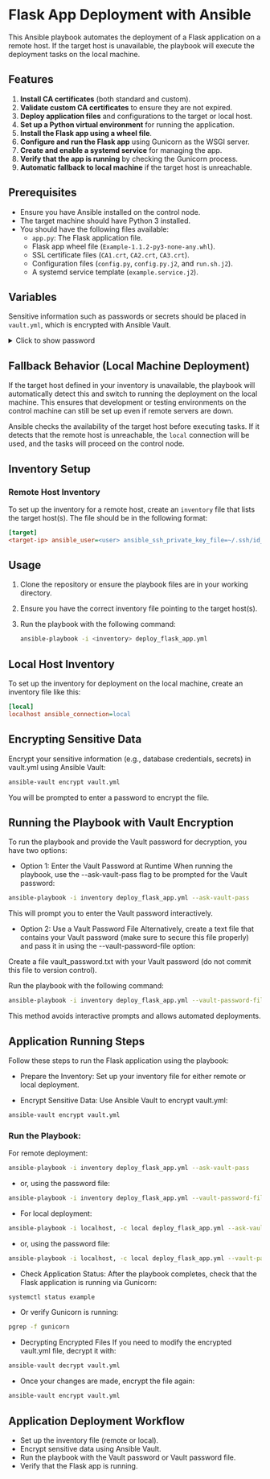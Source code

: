 # Flask App Deployment with Ansible

This Ansible playbook automates the deployment of a Flask application on a remote host. If the target host is unavailable, the playbook will execute the deployment tasks on the local machine.

## Features

1. **Install CA certificates** (both standard and custom).
2. **Validate custom CA certificates** to ensure they are not expired.
3. **Deploy application files** and configurations to the target or local host.
4. **Set up a Python virtual environment** for running the application.
5. **Install the Flask app using a wheel file**.
6. **Configure and run the Flask app** using Gunicorn as the WSGI server.
7. **Create and enable a systemd service** for managing the app.
8. **Verify that the app is running** by checking the Gunicorn process.
9. **Automatic fallback to local machine** if the target host is unreachable.

## Prerequisites

- Ensure you have Ansible installed on the control node.
- The target machine should have Python 3 installed.
- You should have the following files available:
    - `app.py`: The Flask application file.
    - Flask app wheel file (`Example-1.1.2-py3-none-any.whl`).
    - SSL certificate files (`CA1.crt`, `CA2.crt`, `CA3.crt`).
    - Configuration files (`config.py`, `config.py.j2`, and `run.sh.j2`).
    - A systemd service template (`example.service.j2`).

## Variables

Sensitive information such as passwords or secrets should be placed in `vault.yml`, which is encrypted with Ansible Vault.
<details>
<summary>Click to show password</summary>
secret
</details>

## Fallback Behavior (Local Machine Deployment)

If the target host defined in your inventory is unavailable, the playbook will automatically detect this and switch to running the deployment on the local machine. This ensures that development or testing environments on the control machine can still be set up even if remote servers are down.

Ansible checks the availability of the target host before executing tasks. If it detects that the remote host is unreachable, the `local` connection will be used, and the tasks will proceed on the control node.

## Inventory Setup

### Remote Host Inventory

To set up the inventory for a remote host, create an `inventory` file that lists the target host(s). The file should be in the following format:

```ini
[target]
<target-ip> ansible_user=<user> ansible_ssh_private_key_file=~/.ssh/id_rsa

```
## Usage

1. Clone the repository or ensure the playbook files are in your working directory.

2. Ensure you have the correct inventory file pointing to the target host(s).

3. Run the playbook with the following command:
   ```bash
   ansible-playbook -i <inventory> deploy_flask_app.yml
   ```
## Local Host Inventory
To set up the inventory for deployment on the local machine, create an inventory file like this:

```ini
[local]
localhost ansible_connection=local
```
## Encrypting Sensitive Data
Encrypt your sensitive information (e.g., database credentials, secrets) in vault.yml using Ansible Vault:

```bash
ansible-vault encrypt vault.yml
```
You will be prompted to enter a password to encrypt the file.

## Running the Playbook with Vault Encryption
To run the playbook and provide the Vault password for decryption, you have two options:

- Option 1: Enter the Vault Password at Runtime
When running the playbook, use the --ask-vault-pass flag to be prompted for the Vault password:

```bash
ansible-playbook -i inventory deploy_flask_app.yml --ask-vault-pass
```
This will prompt you to enter the Vault password interactively.

- Option 2: Use a Vault Password File
Alternatively, create a text file that contains your Vault password (make sure to secure this file properly) and pass it in using the --vault-password-file option:

Create a file vault_password.txt with your Vault password (do not commit this file to version control).

Run the playbook with the following command:

```bash
ansible-playbook -i inventory deploy_flask_app.yml --vault-password-file vault_password.txt
```

This method avoids interactive prompts and allows automated deployments.

## Application Running Steps
Follow these steps to run the Flask application using the playbook:

- Prepare the Inventory: Set up your inventory file for either remote or local deployment.

- Encrypt Sensitive Data: Use Ansible Vault to encrypt vault.yml:

```bash
ansible-vault encrypt vault.yml
```
### Run the Playbook:

For remote deployment:

```bash
ansible-playbook -i inventory deploy_flask_app.yml --ask-vault-pass
```
- or, using the password file:

```bash
ansible-playbook -i inventory deploy_flask_app.yml --vault-password-file vault_password.txt
```
- For local deployment:

```bash
ansible-playbook -i localhost, -c local deploy_flask_app.yml --ask-vault-pass
```
- or, using the password file:

```bash
ansible-playbook -i localhost, -c local deploy_flask_app.yml --vault-password-file vault_password.txt
```
- Check Application Status: After the playbook completes, check that the Flask application is running via Gunicorn:

```bash
systemctl status example
```
- Or verify Gunicorn is running:

```bash
pgrep -f gunicorn
```
- Decrypting Encrypted Files
If you need to modify the encrypted vault.yml file, decrypt it with:

```bash
ansible-vault decrypt vault.yml
```
- Once your changes are made, encrypt the file again:

```bash
ansible-vault encrypt vault.yml
```
## Application Deployment Workflow
- Set up the inventory file (remote or local).
- Encrypt sensitive data using Ansible Vault.
- Run the playbook with the Vault password or Vault password file.
- Verify that the Flask app is running.
